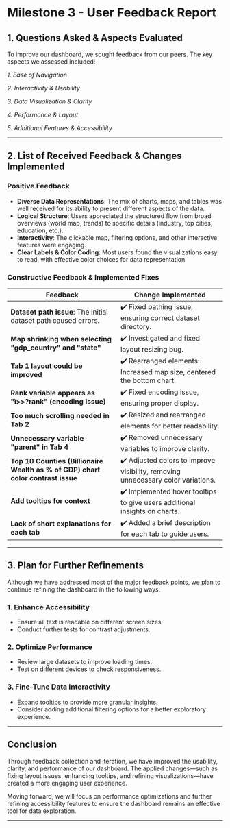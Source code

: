 # Milestone 3 - User Feedback Report

## 1. Questions Asked & Aspects Evaluated

To improve our dashboard, we sought feedback from our peers. The key aspects we assessed included:

*1. Ease of Navigation*

*2. Interactivity & Usability*

*3. Data Visualization & Clarity*

*4. Performance & Layout*

*5. Additional Features & Accessibility*

---

## 2. List of Received Feedback & Changes Implemented

### Positive Feedback
- **Diverse Data Representations**: The mix of charts, maps, and tables was well received for its ability to present different aspects of the data.
- **Logical Structure**: Users appreciated the structured flow from broad overviews (world map, trends) to specific details (industry, top cities, education, etc.).
- **Interactivity**: The clickable map, filtering options, and other interactive features were engaging.
- **Clear Labels & Color Coding**: Most users found the visualizations easy to read, with effective color choices for data representation.

### Constructive Feedback & Implemented Fixes

| Feedback | Change Implemented |
|----------|--------------------|
| **Dataset path issue**: The initial dataset path caused errors. |✔️ Fixed pathing issue, ensuring correct dataset directory. |
| **Map shrinking when selecting "gdp_country" and "state"** | ✔️ Investigated and fixed layout resizing bug. |
| **Tab 1 layout could be improved** |✔️  Rearranged elements: Increased map size, centered the bottom chart. |
| **Rank variable appears as "ï>>?rank" (encoding issue)** | ✔️ Fixed encoding issue, ensuring proper display. |
| **Too much scrolling needed in Tab 2** | ✔️ Resized and rearranged elements for better readability. |
| **Unnecessary variable "parent" in Tab 4** | ✔️ Removed unnecessary variables to improve clarity. |
| **Top 10 Counties (Billionaire Wealth as % of GDP) chart color contrast issue** | ✔️ Adjusted colors to improve visibility, removing unnecessary color variations. |
| **Add tooltips for context** | ✔️ Implemented hover tooltips to give users additional insights on charts. |
| **Lack of short explanations for each tab** | ✔️ Added a brief description for each tab to guide users. |

---

## 3. Plan for Further Refinements

Although we have addressed most of the major feedback points, we plan to continue refining the dashboard in the following ways:

### 1. Enhance Accessibility
- Ensure all text is readable on different screen sizes.
- Conduct further tests for contrast adjustments.

### 2. Optimize Performance
- Review large datasets to improve loading times.
- Test on different devices to check responsiveness.

### 3. Fine-Tune Data Interactivity
- Expand tooltips to provide more granular insights.
- Consider adding additional filtering options for a better exploratory experience.

---

## Conclusion

Through feedback collection and iteration, we have improved the usability, clarity, and performance of our dashboard. The applied changes—such as fixing layout issues, enhancing tooltips, and refining visualizations—have created a more engaging user experience.

Moving forward, we will focus on performance optimizations and further refining accessibility features to ensure the dashboard remains an effective tool for data exploration.

---

